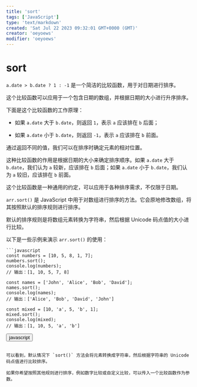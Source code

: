 ```yaml
---
title: 'sort'
tags: ['JavaScript']
type: 'text/markdown'
created: 'Sat Jul 22 2023 09:32:01 GMT+0000 (GMT)'
creator: 'oeyoews'
modifier: 'oeyoews'
---
```


# sort

`a.date > b.date ? 1 : -1` 是一个简洁的比较函数，用于对日期进行排序。

这个比较函数可以应用于一个包含日期的数组，并根据日期的大小进行升序排序。

下面是这个比较函数的工作原理：

* 如果 `a.date` 大于 `b.date`，则返回 `1`，表示 `a` 应该排在 `b` 后面；

* 如果 `a.date` 小于 `b.date`，则返回 `-1`，表示 `a` 应该排在 `b` 前面。

通过返回不同的值，我们可以在排序时确定元素的相对位置。

这种比较函数的作用是根据日期的大小来确定排序顺序。如果 `a.date` 大于 `b.date`，我们认为 `a` 较新，应该排在 `b` 后面；如果 `a.date` 小于 `b.date`，我们认为 `a` 较旧，应该排在 `b` 前面。

这个比较函数是一种通用的约定，可以应用于各种排序需求，不仅限于日期。

`arr.sort()` 是 JavaScript 中用于对数组进行排序的方法。它会原地修改数组，将其按照默认的排序规则进行排序。

默认的排序规则是将数组元素转换为字符串，然后根据 Unicode 码点值的大小进行比较。

以下是一些示例来演示 `arr.sort()` 的使用：

```
```javascript
const numbers = [10, 5, 8, 1, 7];
numbers.sort();
console.log(numbers);
// 输出：[1, 10, 5, 7, 8]

const names = ['John', 'Alice', 'Bob', 'David'];
names.sort();
console.log(names);
// 输出：['Alice', 'Bob', 'David', 'John']

const mixed = [10, 'a', 5, 'b', 1];
mixed.sort();
console.log(mixed);
// 输出：[1, 10, 5, 'a', 'b']
```

<button>javascript</button>
```

可以看到，默认情况下 `sort()` 方法会将元素转换成字符串，然后根据字符串的 Unicode 码点值进行比较排序。

如果你希望按照其他规则进行排序，例如数字比较或自定义比较，可以传入一个比较函数作为参数。
